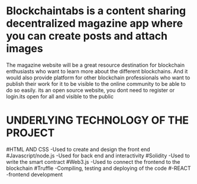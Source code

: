 # Blockchaintabs is a content sharing decentralized magazine app where you can create posts and attach images
 The magazine website will be a great resource destination for blockchain enthusiasts who want to learn more about the different blockchains. And it would also provide platform for other blockchain professionals who want to publish their work for it to be visible to the online community to be able to do so easily. 
 its an open source website, you dont need to register or login.its open for all and visible to the public
# UNDERLYING TECHNOLOGY OF THE PROJECT
#HTML AND CSS 
-Used to create and design the front end 
#Javascript/node.js
-Used for back end and interactivity
#Solidity
-Used to write the smart contract
#Web3.js
-Used to connect the frontend to the blockchain
#Truffle
-Compiling, testing and deploying of the code
#-REACT
-frontend development
